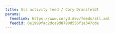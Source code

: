 ```yaml
---
title: All activity feed / Cory Dransfeldt
params:
  feedlink: https://www.coryd.dev/feeds/all.xml
  feedid: 0e1999fac2dca9d8790d556f1a347cde
---
```

